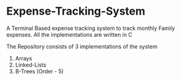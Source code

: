# Expense-Tracking-System
A Terminal Based expense tracking system to track monthly Family expenses.
All the implementations are written in C

The Repository consists of 3 implementations of the system
1. Arrays
2. Linked-Lists
3. B-Trees (Order - 5)
